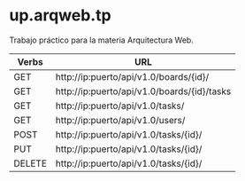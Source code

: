 # up.arqweb.tp
Trabajo práctico para la materia Arquitectura Web.

Verbs | URL
------|----
GET | http://ip:puerto/api/v1.0/boards/{id}/
GET | http://ip:puerto/api/v1.0/boards/{id}/tasks
GET | http://ip:puerto/api/v1.0/tasks/
GET | http://ip:puerto/api/v1.0/users/
POST | http://ip:puerto/api/v1.0/tasks/{id}/
PUT | http://ip:puerto/api/v1.0/tasks/{id}/
DELETE | http://ip:puerto/api/v1.0/tasks/{id}/
